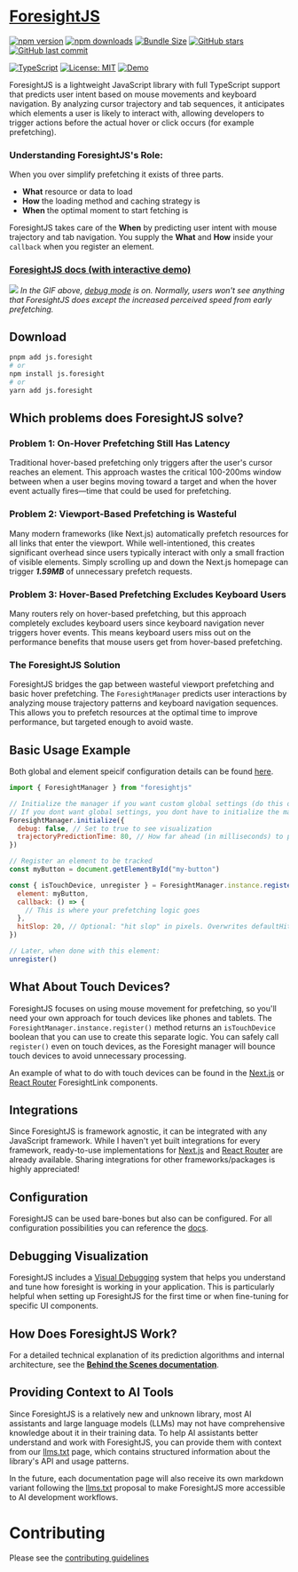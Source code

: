 # [ForesightJS](https://foresightjs.com/)

[![npm version](https://img.shields.io/npm/v/js.foresight.svg)](https://www.npmjs.com/package/js.foresight)
[![npm downloads](https://img.shields.io/npm/dt/js.foresight.svg)](https://www.npmjs.com/package/js.foresight)
[![Bundle Size](https://img.shields.io/bundlephobia/minzip/js.foresight)](https://bundlephobia.com/package/js.foresight)
[![GitHub stars](https://img.shields.io/github/stars/spaansba/ForesightJS.svg?style=social&label=Star)](https://github.com/spaansba/ForesightJS)
[![GitHub last commit](https://img.shields.io/github/last-commit/spaansba/ForesightJS)](https://github.com/spaansba/ForesightJS/commits)

[![TypeScript](https://img.shields.io/badge/%3C%2F%3E-TypeScript-%230074c1.svg)](http://www.typescriptlang.org/)
[![License: MIT](https://img.shields.io/badge/License-MIT-yellow.svg)](https://opensource.org/licenses/MIT)
[![Demo](https://img.shields.io/badge/demo-live-blue)](https://foresightjs.com/)

ForesightJS is a lightweight JavaScript library with full TypeScript support that predicts user intent based on mouse movements and keyboard navigation. By analyzing cursor trajectory and tab sequences, it anticipates which elements a user is likely to interact with, allowing developers to trigger actions before the actual hover or click occurs (for example prefetching).

### Understanding ForesightJS's Role:

When you over simplify prefetching it exists of three parts.

- **What** resource or data to load
- **How** the loading method and caching strategy is
- **When** the optimal moment to start fetching is

ForesightJS takes care of the **When** by predicting user intent with mouse trajectory and tab navigation.
You supply the **What** and **How** inside your `callback` when you register an element.

### [ForesightJS docs (with interactive demo)](https://foresightjs.com/)

![](https://github.com/spaansba/ForesightJS/blob/main/static/ForesightJSDemo.gif)
_In the GIF above, [debug mode](https://foresightjs.com/docs/getting_started/debug) is on. Normally, users won't see anything that ForesightJS does except the increased perceived speed from early prefetching._

## Download

```bash
pnpm add js.foresight
# or
npm install js.foresight
# or
yarn add js.foresight
```

## Which problems does ForesightJS solve?

### Problem 1: On-Hover Prefetching Still Has Latency

Traditional hover-based prefetching only triggers after the user's cursor reaches an element. This approach wastes the critical 100-200ms window between when a user begins moving toward a target and when the hover event actually fires—time that could be used for prefetching.

### Problem 2: Viewport-Based Prefetching is Wasteful

Many modern frameworks (like Next.js) automatically prefetch resources for all links that enter the viewport. While well-intentioned, this creates significant overhead since users typically interact with only a small fraction of visible elements. Simply scrolling up and down the Next.js homepage can trigger **_1.59MB_** of unnecessary prefetch requests.

### Problem 3: Hover-Based Prefetching Excludes Keyboard Users

Many routers rely on hover-based prefetching, but this approach completely excludes keyboard users since keyboard navigation never triggers hover events. This means keyboard users miss out on the performance benefits that mouse users get from hover-based prefetching.

### The ForesightJS Solution

ForesightJS bridges the gap between wasteful viewport prefetching and basic hover prefetching. The `ForesightManager` predicts user interactions by analyzing mouse trajectory patterns and keyboard navigation sequences. This allows you to prefetch resources at the optimal time to improve performance, but targeted enough to avoid waste.

## Basic Usage Example

Both global and element speicif configuration details can be found [here](https://foresightjs.com/docs/getting_started/config).

```javascript
import { ForesightManager } from "foresightjs"

// Initialize the manager if you want custom global settings (do this once at app startup)
// If you dont want global settings, you dont have to initialize the manager
ForesightManager.initialize({
  debug: false, // Set to true to see visualization
  trajectoryPredictionTime: 80, // How far ahead (in milliseconds) to predict the mouse trajectory
})

// Register an element to be tracked
const myButton = document.getElementById("my-button")

const { isTouchDevice, unregister } = ForesightManager.instance.register({
  element: myButton,
  callback: () => {
    // This is where your prefetching logic goes
  },
  hitSlop: 20, // Optional: "hit slop" in pixels. Overwrites defaultHitSlop
})

// Later, when done with this element:
unregister()
```

## What About Touch Devices?

ForesightJS focuses on using mouse movement for prefetching, so you'll need your own approach for touch devices like phones and tablets. The `ForesightManager.instance.register()` method returns an `isTouchDevice` boolean that you can use to create this separate logic. You can safely call `register()` even on touch devices, as the Foresight manager will bounce touch devices to avoid unnecessary processing.

An example of what to do with touch devices can be found in the [Next.js](https://foresightjs.com/docs/integrations/nextjs) or [React Router](https://foresightjs.com/docs/integrations/react) ForesightLink components.

## Integrations

Since ForesightJS is framework agnostic, it can be integrated with any JavaScript framework. While I haven't yet built integrations for every framework, ready-to-use implementations for [Next.js](https://foresightjs.com/docs/integrations/nextjs) and [React Router](https://foresightjs.com/docs/integrations/react) are already available. Sharing integrations for other frameworks/packages is highly appreciated!

## Configuration

ForesightJS can be used bare-bones but also can be configured. For all configuration possibilities you can reference the [docs](https://foresightjs.com/docs/getting_started/config).

## Debugging Visualization

ForesightJS includes a [Visual Debugging](https://foresightjs.com/docs/getting_started/debug) system that helps you understand and tune how foresight is working in your application. This is particularly helpful when setting up ForesightJS for the first time or when fine-tuning for specific UI components.

## How Does ForesightJS Work?

For a detailed technical explanation of its prediction algorithms and internal architecture, see the **[Behind the Scenes documentation](https://foresightjs.com/docs/Behind_the_Scenes)**.

## Providing Context to AI Tools

Since ForesightJS is a relatively new and unknown library, most AI assistants and large language models (LLMs) may not have comprehensive knowledge about it in their training data. To help AI assistants better understand and work with ForesightJS, you can provide them with context from our [llms.txt](https://foresightjs.com/llms.txt) page, which contains structured information about the library's API and usage patterns.

In the future, each documentation page will also receive its own markdown variant following the [llms.txt](https://llmstxt.org/) proposal to make ForesightJS more accessible to AI development workflows.

# Contributing

Please see the [contributing guidelines](/CONTRIBUTING.md)

